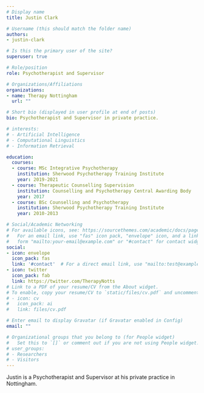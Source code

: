 ```yaml
---
# Display name
title: Justin Clark

# Username (this should match the folder name)
authors:
- justin-clark

# Is this the primary user of the site?
superuser: true

# Role/position
role: Psychotherapist and Supervisor

# Organizations/Affiliations
organizations:
- name: Therapy Nottingham
  url: ""

# Short bio (displayed in user profile at end of posts)
bio: Psychotherapist and Supervisor in private practice.

# interests:
# - Artificial Intelligence
# - Computational Linguistics
# - Information Retrieval

education:
  courses:
  - course: MSc Integrative Psychotherapy
    institution: Sherwood Psychotherapy Training Institute
    year: 2019-2021
  - course: Therapeutic Counselling Supervision
    institution: Counselling and Psychotherapy Central Awarding Body
    year: 2017
  - course: BSc Counselling and Psychotherapy
    institution: Sherwood Psychotherapy Training Institute
    year: 2010-2013

# Social/Academic Networking
# For available icons, see: https://sourcethemes.com/academic/docs/page-builder/#icons
#   For an email link, use "fas" icon pack, "envelope" icon, and a link in the
#   form "mailto:your-email@example.com" or "#contact" for contact widget.
social:
- icon: envelope
  icon_pack: fas
  link: '#contact'  # For a direct email link, use "mailto:test@example.org".
- icon: twitter
  icon_pack: fab
  link: https://twitter.com/TherapyNotts
# Link to a PDF of your resume/CV from the About widget.
# To enable, copy your resume/CV to `static/files/cv.pdf` and uncomment the lines below.
# - icon: cv
#   icon_pack: ai
#   link: files/cv.pdf

# Enter email to display Gravatar (if Gravatar enabled in Config)
email: ""

# Organizational groups that you belong to (for People widget)
#   Set this to `[]` or comment out if you are not using People widget.
# user_groups:
# - Researchers
# - Visitors
---
```


Justin is a Psychotherapist and Supervisor at his private practice in Nottingham.
